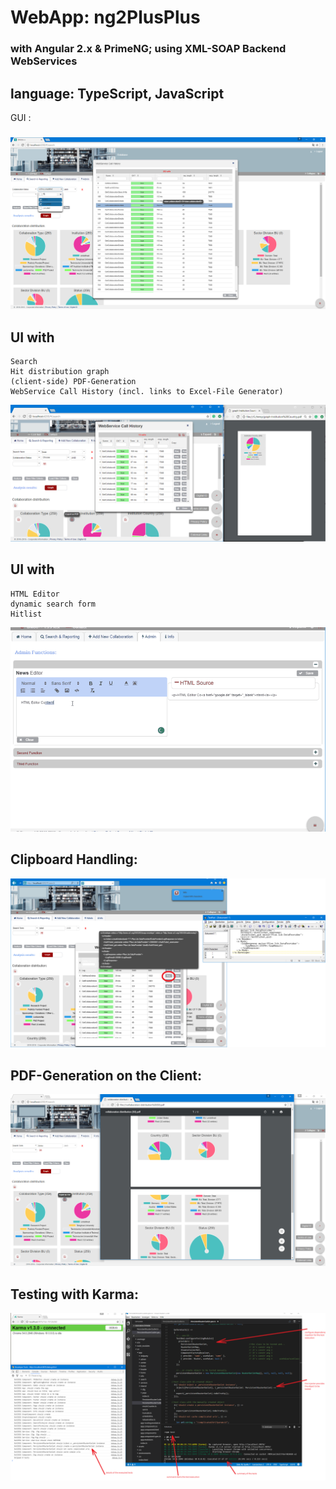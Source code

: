 # WebApp: ng2PlusPlus
### with Angular 2.x & PrimeNG; using XML-SOAP Backend WebServices
## language: TypeScript, JavaScript

GUI :
#####

![ng2plusplus](https://raw.githubusercontent.com/privet56/ng2PlusPlus/master/ng2plusplus.png)

## UI with
    Search
    Hit distribution graph
    (client-side) PDF-Generation
    WebService Call History (incl. links to Excel-File Generator)

![ng2plusplus2](https://raw.githubusercontent.com/privet56/ng2PlusPlus/master/ng2plusplus.2.png)

## UI with
    HTML Editor
    dynamic search form
    Hitlist

![ng2plusplusinmotion](https://raw.githubusercontent.com/privet56/ng2PlusPlus/master/ngplusplus.in.motion.gif)

## Clipboard Handling:

![ng2plusplus.clipboard.png](https://raw.githubusercontent.com/privet56/ng2PlusPlus/master/ng2plusplus.clipboard.png)

## PDF-Generation on the Client:

![ng2plusplus.pdf.png](https://raw.githubusercontent.com/privet56/ng2PlusPlus/master/ng2plusplus.pdf.png)

## Testing with Karma:

![ng2pluspluskarmatests](https://raw.githubusercontent.com/privet56/ng2PlusPlus/master/ng2plusplus.,karma.tests.png)
